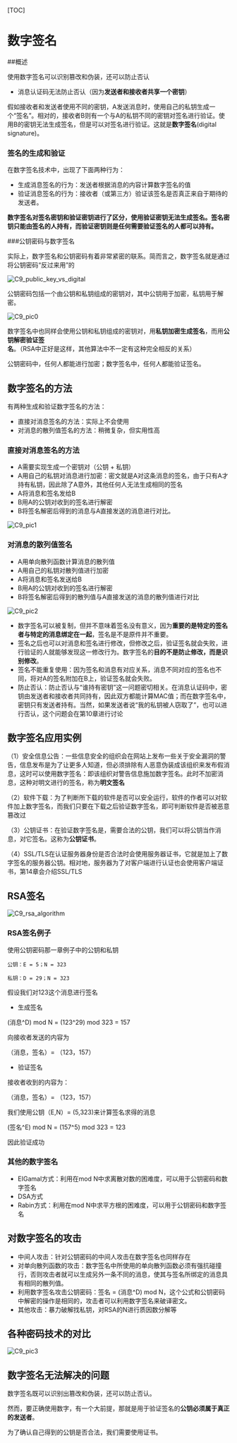 [TOC]

# 数字签名

##概述

使用数字签名可以识别篡改和伪装，还可以防止否认

* 消息认证码无法防止否认（因为**发送者和接收者共享一个密钥**）

假如接收者和发送者使用不同的密钥，A发送消息时，使用自己的私钥生成一个“签名”。相对的，接收者B则有一个与A的私钥不同的密钥对签名进行验证。使用B的密钥无法生成签名，但是可以对签名进行验证。这就是**数字签名**(digital signature)。



### 签名的生成和验证

在数字签名技术中，出现了下面两种行为：

* 生成消息签名的行为：发送者根据消息的内容计算数字签名的值
* 验证消息签名的行为：接收者（或第三方）验证该签名是否真正来自于期待的发送者。

**数字签名对签名密钥和验证密钥进行了区分，使用验证密钥无法生成签名。签名密钥只能由签名的人持有，而验证密钥则是任何需要验证签名的人都可以持有。**

###公钥密码与数字签名

实际上，数字签名和公钥密码有着非常紧密的联系。简而言之，数字签名就是通过将公钥密码“反过来用”的

![C9_public_key_vs_digital](image/C9_public_key_vs_digital.png)

公钥密码包括一个由公钥和私钥组成的密钥对，其中公钥用于加密，私钥用于解密。

![C9_pic0](image/C9_pic0.png)

数字签名中也同样会使用公钥和私钥组成的密钥对，用**私钥加密生成签名**，而用**公钥解密验证签名**。（RSA中正好是这样，其他算法中不一定有这种完全相反的关系）

公钥密码中，任何人都能进行加密；数字签名中，任何人都能验证签名。



## 数字签名的方法

有两种生成和验证数字签名的方法：

* 直接对消息签名的方法：实际上不会使用
* 对消息的散列值签名的方法：稍微复杂，但实用性高



### 直接对消息签名的方法

* A需要实现生成一个密钥对（公钥 + 私钥）
* A用自己的私钥对消息进行加密：密文就是A对这条消息的签名，由于只有A才持有私钥，因此除了A意外，其他任何人无法生成相同的签名
* A将消息和签名发给B
* B用A的公钥对收到的签名进行解密
* B将签名解密后得到的消息与A直接发送的消息进行对比。

![C9_pic1](image/C9_pic1.png)



### 对消息的散列值签名

* A用单向散列函数计算消息的散列值
* A用自己的私钥对散列值进行加密
* A将消息和签名发送给B
* B用A的公钥对收到的签名进行解密
* B将签名解密后得到的散列值与A直接发送的消息的散列值进行对比

![C9_pic2](image/C9_pic2.png)



* 数字签名可以被复制，但并不意味着签名没有意义，因为**重要的是特定的签名者与特定的消息绑定在一起**，签名是不是原件并不重要。
* 签名之后也可以对消息和签名进行修改，但修改之后，验证签名就会失败，进行验证的人就能够发现这一修改行为。数字签名的**目的不是防止修改，而是识别修改**。
* 签名不能重复使用：因为签名和消息有对应关系，消息不同对应的签名也不同，将对A的签名附加在B上，验证签名就会失败。
* 防止否认：防止否认与“谁持有密钥”这一问题密切相关。在消息认证码中，密钥由发送者和接收者共同持有，因此双方都能计算MAC值；而在数字签名中，密钥只有发送者持有。当然，如果发送者说“我的私钥被人窃取了”，也可以进行否认，这个问题会在第10章进行讨论



## 数字签名应用实例

（1）安全信息公告：一些信息安全的组织会在网站上发布一些关于安全漏洞的警告，信息发布是为了让更多人知道，但必须排除有人恶意伪装成该组织来发布假消息，这时可以使用数字签名：即该组织对警告信息施加数字签名。此时不加密消息，这种对明文进行的签名，称为**明文签名**



（2）软件下载：为了判断所下载的软件是否可以安全运行，软件的作者可以对软件加上数字签名，而我们只要在下载之后验证数字签名，即可判断软件是否被恶意篡改过



（3）公钥证书：在验证数字签名是，需要合法的公钥，我们可以将公钥当作消息，对它签名。这称为**公钥证书**。



（4）SSL/TLS在认证服务器身份是否合法时会使用服务器证书，它就是加上了数字签名的服务器公钥。相对地，服务器为了对客户端进行认证也会使用客户端证书，第14章会介绍SSL/TLS



## RSA签名

![C9_rsa_algorithm](image/C9_rsa_algorithm.png)



### RSA签名例子

使用公钥密码那一章例子中的公钥和私钥

```
公钥：E = 5；N = 323

私钥：D = 29；N = 323
```

假设我们对123这个消息进行签名



* 生成签名

(消息^D) mod N = (123^29) mod 323 = 157

向接收者发送的内容为

（消息，签名）= （123，157）

* 验证签名

接收者收到的内容为：

（消息，签名）= （123，157）

我们使用公钥（E,N）= (5,323)来计算签名求得的消息

(签名^E) mod N = (157^5) mod 323 = 123

因此验证成功



### 其他的数字签名

* EIGamal方式：利用在mod N中求离散对数的困难度，可以用于公钥密码和数字签名
* DSA方式
* Rabin方式：利用在mod N中求平方根的困难度，可以用于公钥密码和数字签名



## 对数字签名的攻击

* 中间人攻击：针对公钥密码的中间人攻击在数字签名也同样存在
* 对单向散列函数的攻击：数字签名中所使用的单向散列函数必须有强抗碰撞行，否则攻击者就可以生成另外一条不同的消息，使其与签名所绑定的消息具有相同的散列值。
* 利用数字签名攻击公钥密码：签名 = (消息^D) mod N，这个公式和公钥密码中解密的操作是相同的，攻击者可以利用数字签名来破译密文。
* 其他攻击：暴力破解找私钥，对RSA的N进行质因数分解等



## 各种密码技术的对比

![C9_pic3](image/C9_pic3.png)



## 数字签名无法解决的问题

数字签名既可以识别出篡改和伪装，还可以防止否认。

然而，要正确使用数字，有一个大前提，那就是用于验证签名的**公钥必须属于真正的发送者**。

为了确认自己得到的公钥是否合法，我们需要使用证书。

